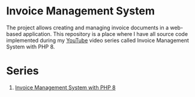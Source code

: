 # Invoice Management System
The project allows creating and managing invoice documents in a web-based application. 
This repository is a place where I have all source code implemented during my [YouTube](https://www.youtube.com/@MaxPronko) video series called Invoice Management System with PHP 8.

# Series
1. [Invoice Management System with PHP 8](https://www.youtube.com/watch?v=zoIgpOIRJWo)
